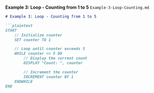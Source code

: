 
**Example 3: Loop - Counting from 1 to 5**
`Example-3-Loop-Counting.md`
```markdown
# Example 3: Loop - Counting from 1 to 5

```plaintext
START
    // Initialize counter
    SET counter TO 1

    // Loop until counter exceeds 5
    WHILE counter <= 5 DO
        // Display the current count
        DISPLAY "Count: ", counter

        // Increment the counter
        INCREMENT counter BY 1
    ENDWHILE
END

